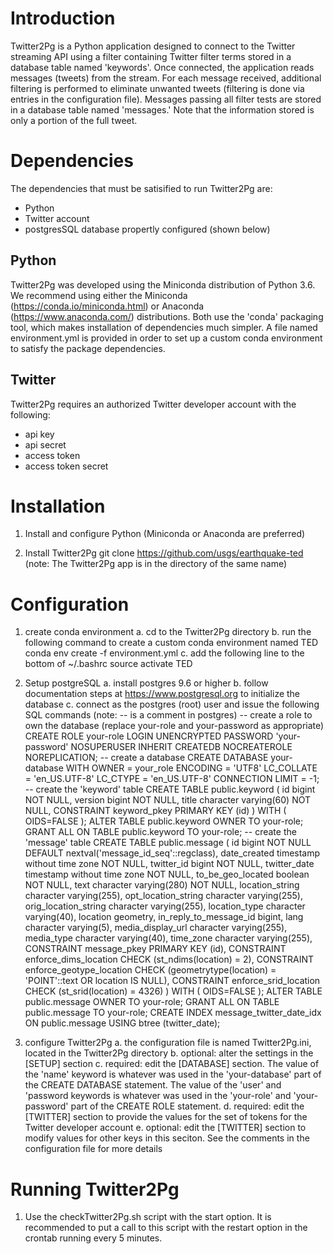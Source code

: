 # Introduction

Twitter2Pg is a Python application designed to connect to the Twitter streaming API using a filter containing Twitter filter terms stored in a database table named 'keywords'.  Once connected, the application reads messages (tweets) from the stream.  For each message received, additional filtering is performed to eliminate unwanted tweets (filtering is done via entries in the configuration file).  Messages passing all filter tests are stored in a database table named 'messages.'  Note that the information stored is only a portion of the full tweet.

# Dependencies

The dependencies that must be satisified to run Twitter2Pg are:
  - Python
  - Twitter account
  - postgresSQL database propertly configured (shown below)


## Python

Twitter2Pg was developed using the Miniconda distribution of Python 3.6.  We recommend using either the Miniconda (https://conda.io/miniconda.html) or Anaconda (https://www.anaconda.com/) distributions.  Both use the 'conda' packaging tool, which makes installation of dependencies much simpler.  A file named environment.yml is provided in order to set up a custom conda environment to satisfy the package dependencies.


## Twitter

Twitter2Pg requires an authorized Twitter developer account with the following:
- api key
- api secret
- access token
- access token secret

# Installation

1. Install and configure Python (Miniconda or Anaconda are preferred)

2. Install Twitter2Pg
   git clone https://github.com/usgs/earthquake-ted
   (note: The Twitter2Pg app is in the directory of the same name)


# Configuration

1. create conda environment
  a. cd to the Twitter2Pg directory
  b. run the following command to create a custom conda environment named TED
    conda env create -f environment.yml
  c. add the following line to the bottom of ~/.bashrc
    source activate TED

2. Setup postgreSQL
  a. install postgres 9.6 or higher
  b. follow documentation steps at https://www.postgresql.org to initialize the database
  c. connect as the postgres (root) user and issue the following SQL commands (note: -- is a comment in postgres)
    -- create a role to own the database (replace your-role and your-password as appropriate)
    CREATE ROLE your-role LOGIN UNENCRYPTED PASSWORD 'your-password' NOSUPERUSER INHERIT CREATEDB NOCREATEROLE NOREPLICATION;
    -- create a database
    CREATE DATABASE your-database WITH OWNER = your_role ENCODING = 'UTF8' LC_COLLATE = 'en_US.UTF-8' LC_CTYPE = 'en_US.UTF-8' CONNECTION LIMIT = -1;
    -- create the 'keyword' table
    CREATE TABLE public.keyword (
      id bigint NOT NULL,
      version bigint NOT NULL,
      title character varying(60) NOT NULL,
      CONSTRAINT keyword_pkey PRIMARY KEY (id)
    )
    WITH (
      OIDS=FALSE
    );
   ALTER TABLE public.keyword OWNER TO your-role;
   GRANT ALL ON TABLE public.keyword TO your-role;
   -- create the 'message' table
   CREATE TABLE public.message (
     id bigint NOT NULL DEFAULT nextval('message_id_seq'::regclass),
     date_created timestamp without time zone NOT NULL,
     twitter_id bigint NOT NULL,
     twitter_date timestamp without time zone NOT NULL,
     to_be_geo_located boolean NOT NULL,
     text character varying(280) NOT NULL,
     location_string character varying(255),
     opt_location_string character varying(255),
     orig_location_string character varying(255),
     location_type character varying(40),
     location geometry,
     in_reply_to_message_id bigint,
     lang character varying(5),
     media_display_url character varying(255),
     media_type character varying(40),
     time_zone character varying(255),
     CONSTRAINT message_pkey PRIMARY KEY (id),
     CONSTRAINT enforce_dims_location CHECK (st_ndims(location) = 2),
     CONSTRAINT enforce_geotype_location CHECK (geometrytype(location) = 'POINT'::text OR location IS NULL),
     CONSTRAINT enforce_srid_location CHECK (st_srid(location) = 4326)
   )
   WITH (
     OIDS=FALSE
   );
   ALTER TABLE public.message OWNER TO your-role;
   GRANT ALL ON TABLE public.message TO your-role;
   CREATE INDEX message_twitter_date_idx
     ON public.message
     USING btree
     (twitter_date);

3. configure Twitter2Pg
  a. the configuration file is named Twitter2Pg.ini, located in the Twitter2Pg directory
  b. optional: alter the settings in the [SETUP] section
  c. required: edit the [DATABASE] section.  The value of the 'name' keyword is whatever was used in the 'your-database' part of the CREATE DATABASE statement.  The value of the 'user' and 'password keywords is whatever was used in the 'your-role' and 'your-password' part of the CREATE ROLE statement.
  d. required: edit the [TWITTER] section to provide the values for the set of tokens for the Twitter developer account
  e. optional: edit the [TWITTER] section to modify values for other keys in this seciton.  See the comments in the configuration file for more details

# Running Twitter2Pg
1.  Use the checkTwitter2Pg.sh script with the start option.  It is recommended to put a call to this script with the restart option in the crontab running every 5 minutes.

